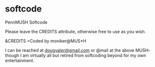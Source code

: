 # softcode


PennMUSH Softcode


Please leave the CREDITS attribute, otherwise free to use as you wish.


&CREDITS <object>=Coded by moniker@M*U*S*H
  
  
I can be reached at dougyaler@gmail.com or @mail at the above MUSH- though I am virtually all but retired from softcoding beyond for my own entertainment. 
